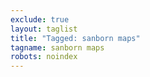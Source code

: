 ```yaml
---
exclude: true
layout: taglist
title: "Tagged: sanborn maps"
tagname: sanborn maps
robots: noindex
---
```

